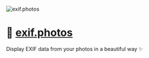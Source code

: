 ![exif.photos](./icon.png)

# 📸 [exif.photos](https://exif.photos)

Display EXIF data from your photos in a beautiful way ✨
